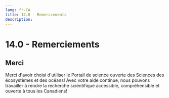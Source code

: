 ```yaml
---
lang: fr-CA
title: 14.0 - Remerciements
description:
---
```

# 14.0 - Remerciements

## Merci

Merci d'avoir choisi d'utiliser le Portail de science ouverte des Sciences des écosystèmes et des océans! Avec votre aide continue, nous pouvons travailler à rendre la recherche scientifique accessible, compréhensible et ouverte à tous les Canadiens!
